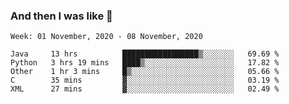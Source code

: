  ### And then I was like 🥱
<!--
**Mat2ja/Mat2ja** is a ✨ _special_ ✨ repository because its `README.md` (this file) appears on your GitHub profile.

Here are some ideas to get you started:

- 🔭 I’m currently working on ...
- 🌱 I’m currently learning ...
- 👯 I’m looking to collaborate on ...
- 🤔 I’m looking for help with ...
- 💬 Ask me about ...
- 📫 How to reach me: ...
- 😄 Pronouns: ...
- ⚡ Fun fact: ...
-->

<!--START_SECTION:waka-->
```text
Week: 01 November, 2020 - 08 November, 2020

Java     13 hrs          █████████████████▒░░░░░░░   69.69 % 
Python   3 hrs 19 mins   ████▒░░░░░░░░░░░░░░░░░░░░   17.82 % 
Other    1 hr 3 mins     █▒░░░░░░░░░░░░░░░░░░░░░░░   05.66 % 
C        35 mins         ▓░░░░░░░░░░░░░░░░░░░░░░░░   03.19 % 
XML      27 mins         ▓░░░░░░░░░░░░░░░░░░░░░░░░   02.49 % 
```
<!--END_SECTION:waka-->
